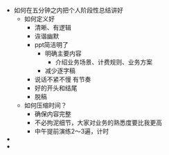 - 如何在五分钟之内把个人阶段性总结讲好
	- 如何定义好
		- 清晰、有逻辑
		- 诙谐幽默
		- ppt简洁明了
			- 明确主要内容
				- 介绍业务场景、计费规则、业务方案
			- 减少逐字稿
		- 说话不紧不慢 有节奏
		- 好的开头和结尾
		- 脱稿
	- 如何压缩时间？
		- 确保内容完整
		- 不必拘泥细节，大家对业务的熟悉度要比我更高
		- 中午提前演练2～3遍，计时
-
-